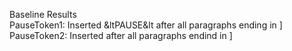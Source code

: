 Baseline Results   
PauseToken1: Inserted &ltPAUSE&lt after all paragraphs ending in ]  
PauseToken2: Inserted <PAUSE Stop and absorb the information you have just read> after all paragraphs endind in ]

